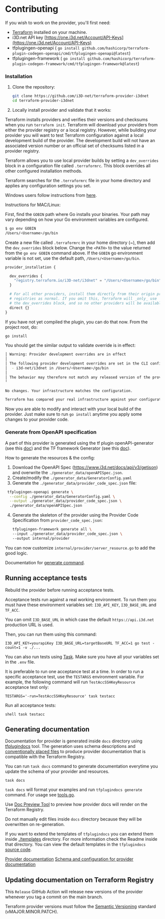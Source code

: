 # Contributing

If you wish to work on the provider, you'll first need:

- [Terraform](https://www.terraform.io/downloads.html) installed on your machine.
- i3D.net API key [https://one.i3d.net/Account/API-Keys](https://one.i3d.net/Account/API-Keys)
- tfplugingen-openapi (
  `go install github.com/hashicorp/terraform-plugin-codegen-openapi/cmd/tfplugingen-openapi@latest`)
- tfplugingen-framework (
  `go install github.com/hashicorp/terraform-plugin-codegen-framework/cmd/tfplugingen-framework@latest`)

### Installation

1. Clone the repository:

    ```sh
    git clone https://github.com/i3D-net/terraform-provider-i3dnet
    cd terraform-provider-i3dnet
    ```

2. Locally install provider and validate that it works:

Terraform installs providers and verifies their versions and checksums when you run `terraform init`.
Terraform will download your providers from either the provider registry or a local registry. However, while building
your provider you will want to test Terraform configuration against a local development build of the provider. The
development build will not have an associated version number or an official set of checksums listed in a provider
registry.

Terraform allows you to use local provider builds by setting a `dev_overrides` block in a configuration file called
`.terraformrc`. This block overrides all other configured installation methods.

Terraform searches for the `.terraformrc` file in your home directory and applies any configuration settings you set.

Windows users follow instructions
from [here](https://developer.hashicorp.com/terraform/tutorials/providers-plugin-framework/providers-plugin-framework-provider#prepare-terraform-for-local-provider-install).

Instructions for MAC/Linux:

First, find the `GOBIN` path where Go installs your binaries. Your path may vary depending on how your Go environment
variables are configured.

```sh
$ go env GOBIN
/Users/<Username>/go/bin
```

Create a new file called `.terraformrc` in your home directory (~), then add the `dev_overrides` block below. Change
the `<PATH>` to the value returned from the `go env GOBIN` command above. If the `GOBIN` go environment variable is not
set, use the default path, `/Users/<Username>/go/bin`.

```terraform
provider_installation {

  dev_overrides {
    "registry.terraform.io/i3D-net/i3dnet" = "/Users/<Username>/go/bin"
  }

  # For all other providers, install them directly from their origin provider
  # registries as normal. If you omit this, Terraform will _only_ use
  # the dev_overrides block, and so no other providers will be available.
  direct {}
}
```

If you have not yet compiled the plugin, you can do that now. From the project root, do:

```sh
go install
```



You should get the similar output to validate override is in effect:

```sh
│ Warning: Provider development overrides are in effect
│ 
│ The following provider development overrides are set in the CLI configuration:
│  - i3d-net/i3dnet in /Users/<Username>/go/bin
│ 
│ The behavior may therefore not match any released version of the provider and applying changes may cause the state to become incompatible with published releases.
╵

No changes. Your infrastructure matches the configuration.

Terraform has compared your real infrastructure against your configuration and found no differences, so no changes are needed.

```

Now you are able to modify and interact with your local build of the provider. Just make sure to run `go install`
anytime you apply some changes to your provider code.

### Generate from OpenAPI specification

A part of this provider is generated using the tf plugin openAPI-generator (see
this [doc](https://developer.hashicorp.com/terraform/plugin/code-generation/openapi-generator)) and the TF framework
Generator (see this [doc](https://developer.hashicorp.com/terraform/plugin/code-generation/framework-generator)).

How to generate the resources & the config:

1. Download the OpenAPI Spec (https://www.i3d.net/docs/api/v3/getjson) and overwrite the
   `./generator_data/openAPISpec.json`.
2. Create/modify the `./generator_data/GeneratorConfig.yaml`
3. Generate the `./generator_data/provider_code_spec.json` file:

  ```bash
   tfplugingen-openapi generate \
    --config ./generator_data/GeneratorConfig.yaml \
    --output ./generator_data/provider_code_spec.json \
    ./generator_data/openAPISpec.json
   ```

4. Generate the skeleton of the provider using the Provider Code Specification from `provider_code_spec.json`:
    ```bash
    tfplugingen-framework generate all \
    --input ./generator_data/provider_code_spec.json \
    --output internal/provider
    ```

You can now customize `internal/provider/server_resource.go` to add the good logic.

Documentation
for [generate command](https://developer.hashicorp.com/terraform/plugin/code-generation/framework-generator#generate-command).

## Running acceptance tests

Rebuild the provider before running acceptance tests.

Acceptance tests run against a real working environment. To run them you must have these environment variables set:
`I3D_API_KEY`, `I3D_BASE_URL` and `TF_ACC`.

You can omit `I3D_BASE_URL` in which case the default `https://api.i3d.net` production URL is used.

Then, you can run them using this command:

```shell
I3D_API_KEY=yourapiKey I3D_BASE_URL=targetBaseURL TF_ACC=1 go test -count=1 -v ./...
```

You can also run tests using [Task](https://taskfile.dev/). Make sure you have all your variables set in the `.env`
file.

It is preferable to run one acceptance test at a time. In order to run a specific acceptance test, use the `TESTARGS`
environment variable. For example, the following command will run `TestAccSSHKeyResource` acceptance test only:

```shell
TESTARGS='-run=TestAccSSHKeyResource' task testacc
```

Run all acceptance tests:

``shell
task testacc
``

## Generating documentation

Documentation for provider is generated inside `docs` directory
using [tfplugindocs](https://github.com/hashicorp/terraform-plugin-docs) tool. The generation uses schema
descriptions
and [conventionally placed files](https://github.com/hashicorp/terraform-plugin-docs?tab=readme-ov-file#conventional-paths)
to produce provider documentation that is compatible with the Terraform
Registry.

You can run `task docs` command to generate documentation everytime you update the schema of your provider and
resources.

```shell
task docs
```

`task docs` will format your examples and run `tfplugindocs generate` command. For usage
see [tools.go](./tools/tools.go).

Use [Doc Preview Tool](https://registry.terraform.io/tools/doc-preview) to preview how provider docs will render on the
Terraform Registry.

Do not manually edit files inside `docs` directory because they will be overwritten on re-generation.

If you want to extend the templates of `tfplugindocs` you can extend them inside [./templates](./templates) directory.
For more information check the Readme inside that directory. You can view the default templates in the
`tfplugindocs` [source code](https://github.com/hashicorp/terraform-plugin-docs/blob/a9c737d5accfd312e40b5d54fe2241405606697c/internal/provider/template.go#L272).

[Provider documentation](https://developer.hashicorp.com/terraform/registry/providers/docs)
[Schema and configuration for provider documentation](https://developer.hashicorp.com/terraform/tutorials/providers-plugin-framework/providers-plugin-framework-documentation-generation#add-configuration-examples)

## Updating documentation on Terraform Registry

This `Release` GitHub Action will release new versions of the provider whenever you tag a commit on the main branch.

Terraform provider versions must follow the [Semantic Versioning](https://semver.org/) standard (vMAJOR.MINOR.PATCH).
